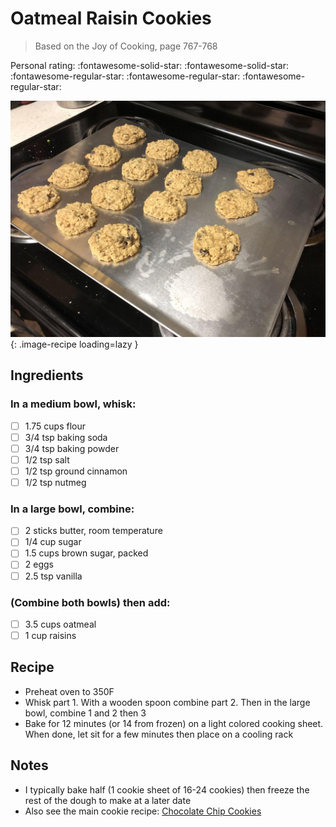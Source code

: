 # Oatmeal Raisin Cookies

> Based on the Joy of Cooking, page 767-768

<!-- {cts} rating=2; (User can specify rating on scale of 1-5) -->

Personal rating: :fontawesome-solid-star: :fontawesome-solid-star: :fontawesome-regular-star: :fontawesome-regular-star: :fontawesome-regular-star:

<!-- {cte} -->

<!-- {cts} name_image=oatmeal_raisin_cookies.jpg; (User can specify image name) -->

![oatmeal_raisin_cookies.jpg](./oatmeal_raisin_cookies.jpg){: .image-recipe loading=lazy }

<!-- {cte} -->

## Ingredients

### In a medium bowl, whisk:

- [ ] 1.75 cups flour
- [ ] 3/4 tsp baking soda
- [ ] 3/4 tsp baking powder
- [ ] 1/2 tsp salt
- [ ] 1/2 tsp ground cinnamon
- [ ] 1/2 tsp nutmeg

### In a large bowl, combine:

- [ ] 2 sticks butter, room temperature
- [ ] 1/4 cup sugar
- [ ] 1.5 cups brown sugar, packed
- [ ] 2 eggs
- [ ] 2.5 tsp vanilla

### (Combine both bowls) then add:

- [ ] 3.5 cups oatmeal
- [ ] 1 cup raisins

## Recipe

- Preheat oven to 350F
- Whisk part 1. With a wooden spoon combine part 2. Then in the large bowl, combine 1 and 2 then 3
- Bake for 12 minutes (or 14 from frozen) on a light colored cooking sheet. When done, let sit for a few minutes then place on a cooling rack

## Notes

- I typically bake half (1 cookie sheet of 16-24 cookies) then freeze the rest of the dough to make at a later date
- Also see the main cookie recipe: [Chocolate Chip Cookies](./chocolate_chip_cookies.md)
